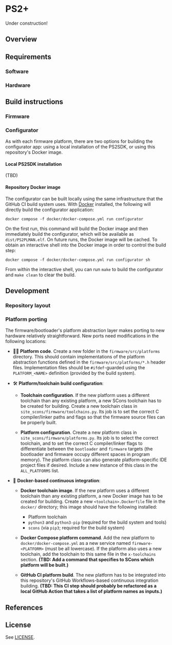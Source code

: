 # PS2+

Under construction!

## Overview

## Requirements

### Software

### Hardware

## Build instructions

### Firmware

### Configurator

As with each firmware platform, there are two options for building the configurator app: using a local installation of the PS2SDK, or using this repository's Docker image.

#### Local PS2SDK installation

(TBD)

#### Repository Docker image

The configurator can be built locally using the same infrastructure that the GitHub CI build system uses. With [Docker](https://www.docker.com/products/docker-desktop/) installed, the following will directly build the configurator application:

```
docker compose -f docker/docker-compose.yml run configurator
```

On the first run, this command will build the Docker image and then immediately build the configurator, which will be available as `dist/PS2PLMAN.elf`. On future runs, the Docker image will be cached. To obtain an interactive shell into the Docker image in order to control the build step:

```
docker compose -f docker/docker-compose.yml run configurator sh
```

From within the interactive shell, you can run `make` to build the configurator and `make clean` to clear the build.

## Development
    
### Repository layout
    
### Platform porting

The firmware/bootloader's platform abstraction layer makes porting to new hardware relatively straightforward. New ports need modifications in the following locations:

- 👩‍💻 **Platform code**. Create a new folder in the `firmware/src/platforms` directory. This should contain implementations of the platform abstraction functions defined in the `firmware/src/platforms/*.h` header files. Implementation files should be `#ifdef`-guarded using the `PLATFORM_<NAME>` definition (provided by the build system).

- 🛠 **Platform/toolchain build configuration**:
    - **Toolchain configuration**. If the new platform uses a different toolchain than any existing platform, a new SCons toolchain has to be created for building. Create a new toolchain class in `site_scons/firmware/toolchains.py`. Its job is to set the correct C compiler/linker paths and flags so that the firmware source files can be properly built.

    - **Platform configuration**. Create a new platform class in `site_scons/firmware/platforms.py`. Its job is to select the correct toolchain, and to set the correct C compiler/linker flags to differentiate between the `bootloader` and `firmware` targets (the bootloader and firmware occupy different spaces in program memory). The platform class can also generate platform-specific IDE project files if desired. Include a new instance of this class in the `ALL_PLATFORMS` list.

- 🐳 **Docker-based continuous integration**:
    - **Docker toolchain image**. If the new platform uses a different toolchain than any existing platform, a new Docker image has to be created for building. Create a new `<toolchain>.Dockerfile` file in the `docker/` directory; this image should have the following installed:
        - Platform toolchain
        - `python3` and `python3-pip` (required for the build system and tools)
        - `scons` (via `pip3`; required for the build system)

    - **Docker Compose platform command**. Add the new platform to `docker/docker-compose.yml` as a new service named `firmware-<PLATFORM>` (must be all lowercase). If the platform also uses a new toolchain, add the toolchain to this same file in the `x-toolchains` section. **(TBD: Add a command that specifies to SCons which platform will be built.)**

    - **GitHub CI platform build**. The new platform has to be integrated into this repository's GitHub Workflows-based continuous integration building. **(TBD: This CI step should probably be refactored as a local GitHub Action that takes a list of platform names as inputs.)**

## References

## License

See [LICENSE](https://github.com/kbhomes/ps2plus/blob/main/LICENSE).